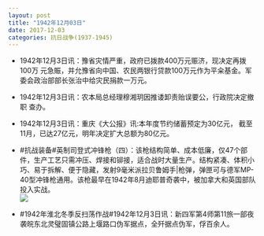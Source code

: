 ```yaml
---
layout: post
title: "1942年12月03日"
date: 2017-12-03
categories: 抗日战争(1937-1945)
---
```


<meta name="referrer" content="no-referrer" />

- 1942年12月3日讯：豫省灾情严重，政府已拨款400万元赈济，现决定再拨100万 元急賑，并允豫省向中国、农民两银行贷款100万元作为平籴基金。军 委会政治部部长张治中给灾民捐款一万元。 

- 1942年12月3日讯：农本局总经理穆湘玥因推诿卸责贻误要公，行政院决定撤职 查办。 

- 1942年12月3日讯：重庆《大公报》讯:本年度节约储蓄预定为30亿元， 截至11月，已达27亿元，明年决定扩大总额为80亿元。 

- #抗战装备#英制司登式冲锋枪（四）：该枪结构简单、成本低廉，仅47个部件，生产工艺只需冲压、焊接和铆接，适合战时大量生产。结构紧凑、体积小巧、易于拆解、便于隐藏，发射9毫米派拉贝鲁姆手|枪弹，弹匣可与德军MP-40型冲锋枪通用。该枪最早在1942年8月迪耶普奇袭中，被加拿大和英国部队投入实战。 <br/><img src="https://wx4.sinaimg.cn/large/aca367d8ly1fm3clq7mrwj20af0vxtdz.jpg" />

- #1942年淮北冬季反扫荡作战#1942年12月3日讯：新四军第4师第11旅一部夜袭皖东北灵璧固镇公路上堰路口伪军据点，全歼据点伪军，俘百余人。 

